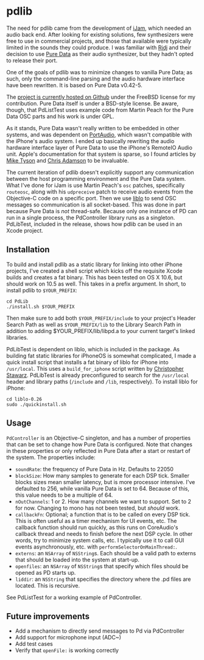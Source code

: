 pdlib
===========

The need for pdlib came from the development of [iJam](/projects/ijam),
which needed an audio back end. After looking for existing solutions,
few synthesizers were free to use in commercial projects, 
and those that available were typically limited in the sounds they could produce. 
I was familiar with [Rjdj](http://rjdj.me)
and their decision to use [Pure Data](http://crca.ucsd.edu/~msp/software.html) 
as their audio synthesizer, but they hadn't opted to release their port.

One of the goals of pdlib was to minimize changes to vanilla Pure Data;
as such, only the command-line parsing and the audio hardware interface
have been rewritten. It is based on Pure Data v0.42-5.  

The [project is currently hosted on Github](http://github.com/bryansum/pdlib) under 
the FreeBSD license for my contribution. Pure Data itself is under a BSD-style license.
Be aware, though, that PdListTest uses example code from Martin Peach for the Pure Data OSC
parts and his work is under GPL. 

As it stands, Pure Data wasn't really written to be embedded in other systems,
and was dependent on [PortAudio](http://www.portaudio.com/), which wasn't 
compatible with the iPhone's audio system. I ended up basically rewriting the audio
hardware interface layer of Pure Data to use the iPhone's RemoteIO Audio unit. 
Apple's documentation for that system is sparse, so I found articles by
[Mike Tyson](http://atastypixel.com/blog/2008/11/04/using-remoteio-audio-unit/) 
and [Chris Adamson](http://www.subfurther.com/blog/?p=507) to be invaluable.

The current iteration of pdlib doesn't explicitly support any communication between
the host programming environment and the Pure Data system. What I've done for
iJam is use Martin Peach's `osc` patches, specifically `routeosc`, along with his 
`udpreceive` patch to receive audio events from the Objective-C code on a specific port.
Then we use [liblo](http://liblo.sourceforge.net/) to send OSC messages so 
communication is all socket-based. This was done in part because Pure Data is 
*not* thread-safe. Because only one instance of PD can run in a single process,
the PdController library runs as a singleton. PdLibTest, included
in the release, shows how pdlib can be used in an Xcode project.

Installation
--------------------

To build and install pdlib as a static library for linking into other iPhone 
projects, I've created a shell script which kicks off the requisite Xcode builds
and creates a fat binary. This has been tested on OS X 10.6, but should work on 10.5 
as well. This takes in a prefix argument. In short, to install 
pdlib to `$YOUR_PREFIX`:
  
    cd PdLib
    ./install.sh $YOUR_PREFIX

Then make sure to add both `$YOUR_PREFIX/include` to your project's Header Search 
Path as well as `$YOUR_PREFIX/lib` to the Library Search Path in addition to adding
$YOUR_PREFIX/lib/libpd.a to your current target's linked libraries. 
 
PdLibTest is dependent on liblo, which is included in the package. As building
fat static libraries for iPhoneOS is somewhat complicated, I made a quick install 
script that installs a fat binary of liblo for iPhone into `/usr/local`. This uses 
a `build_for_iphone` script written by [Christopher Stawarz](http://pseudogreen.org/). 
PdLibTest is already preconfigured to search for the `/usr/local` header and library paths 
(`/include` and `/lib`, respectively). To install liblo for iPhone:

    cd liblo-0.26
    sudo ./quickinstall.sh 


Usage
--------------------

`PdController` is an Objective-C singleton, and has a number of properties that
can be set to change how Pure Data is configured. Note that changes in these 
properties or only reflected in Pure Data after a start or restart of the system.
The properties include:

- `soundRate`: the frequency of Pure Data in Hz. Defaults to 22050
- `blockSize`: How many samples to generate for each DSP tick. Smaller blocks sizes
  mean smaller latency, but is more processor intensive. I've defaulted to 256,
  while vanilla Pure Data is set to 64. Because of this, this value needs to be
  a multiple of 64.
- `nOutChannels`: 1 or 2. How many channels we want to support. Set to 2 for now.
  Changing to mono has not been tested, but *should* work.
- `callbackFn`: Optional; a function that is to be called on every DSP tick. This is 
  often useful as a timer mechanism for UI events, etc. The callback function 
  should run quickly, as this runs on CoreAudio's callback thread and needs to finish
  before the next DSP cycle. In other words, try to minimize system calls, etc. 
  I typically use it to call GUI events asynchronously, etc. with 
  `performSelectorOnMainThread:`.
- `externs`: an `NSArray` of `NSString`s. Each should be a valid path to externs
  that should be loaded into the system at start-up.
- `openfiles`: an `NSArray` of `NSString`s that specify which files should be opened
  as PD starts up.
- `liddir`: an `NSString` that specifies the directory where the .pd files are located.
  This is recursive. 
  
See PdListTest for a working example of PdController. 

Future improvements
---------------------

- Add a mechanism to directly send messages to Pd via PdController
- Add support for microphone input (ADC~) 
- Add test cases
- Verify that `openFile:` is working correctly


